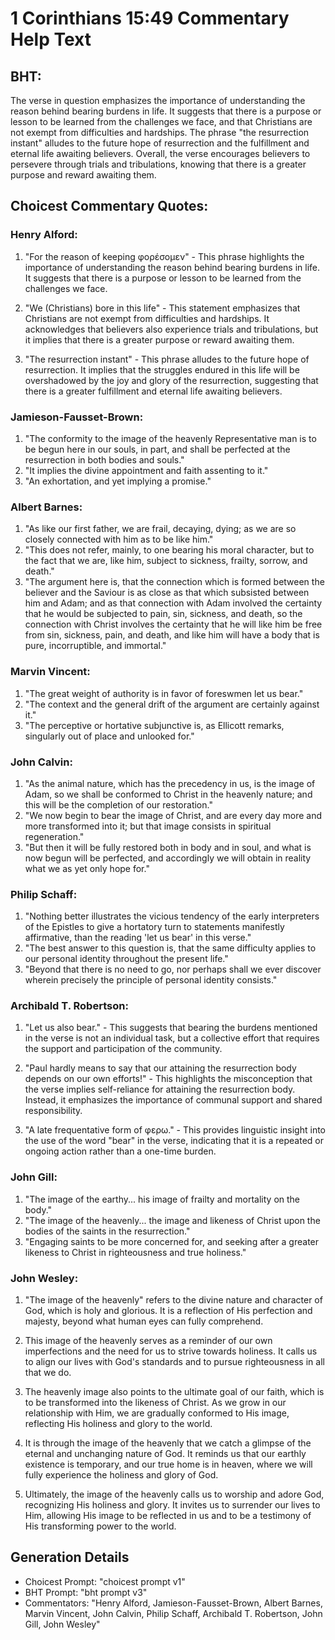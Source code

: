 # 1 Corinthians 15:49 Commentary Help Text

## BHT:
The verse in question emphasizes the importance of understanding the reason behind bearing burdens in life. It suggests that there is a purpose or lesson to be learned from the challenges we face, and that Christians are not exempt from difficulties and hardships. The phrase "the resurrection instant" alludes to the future hope of resurrection and the fulfillment and eternal life awaiting believers. Overall, the verse encourages believers to persevere through trials and tribulations, knowing that there is a greater purpose and reward awaiting them.

## Choicest Commentary Quotes:
### Henry Alford:
1. "For the reason of keeping φορέσομεν" - This phrase highlights the importance of understanding the reason behind bearing burdens in life. It suggests that there is a purpose or lesson to be learned from the challenges we face.

2. "We (Christians) bore in this life" - This statement emphasizes that Christians are not exempt from difficulties and hardships. It acknowledges that believers also experience trials and tribulations, but it implies that there is a greater purpose or reward awaiting them.

3. "The resurrection instant" - This phrase alludes to the future hope of resurrection. It implies that the struggles endured in this life will be overshadowed by the joy and glory of the resurrection, suggesting that there is a greater fulfillment and eternal life awaiting believers.

### Jamieson-Fausset-Brown:
1. "The conformity to the image of the heavenly Representative man is to be begun here in our souls, in part, and shall be perfected at the resurrection in both bodies and souls."
2. "It implies the divine appointment and faith assenting to it."
3. "An exhortation, and yet implying a promise."

### Albert Barnes:
1. "As like our first father, we are frail, decaying, dying; as we are so closely connected with him as to be like him."
2. "This does not refer, mainly, to one bearing his moral character, but to the fact that we are, like him, subject to sickness, frailty, sorrow, and death."
3. "The argument here is, that the connection which is formed between the believer and the Saviour is as close as that which subsisted between him and Adam; and as that connection with Adam involved the certainty that he would be subjected to pain, sin, sickness, and death, so the connection with Christ involves the certainty that he will like him be free from sin, sickness, pain, and death, and like him will have a body that is pure, incorruptible, and immortal."

### Marvin Vincent:
1. "The great weight of authority is in favor of foreswmen let us bear."
2. "The context and the general drift of the argument are certainly against it."
3. "The perceptive or hortative subjunctive is, as Ellicott remarks, singularly out of place and unlooked for."

### John Calvin:
1. "As the animal nature, which has the precedency in us, is the image of Adam, so we shall be conformed to Christ in the heavenly nature; and this will be the completion of our restoration."
2. "We now begin to bear the image of Christ, and are every day more and more transformed into it; but that image consists in spiritual regeneration."
3. "But then it will be fully restored both in body and in soul, and what is now begun will be perfected, and accordingly we will obtain in reality what we as yet only hope for."

### Philip Schaff:
1. "Nothing better illustrates the vicious tendency of the early interpreters of the Epistles to give a hortatory turn to statements manifestly affirmative, than the reading 'let us bear' in this verse." 
2. "The best answer to this question is, that the same difficulty applies to our personal identity throughout the present life."
3. "Beyond that there is no need to go, nor perhaps shall we ever discover wherein precisely the principle of personal identity consists."

### Archibald T. Robertson:
1. "Let us also bear." - This suggests that bearing the burdens mentioned in the verse is not an individual task, but a collective effort that requires the support and participation of the community.

2. "Paul hardly means to say that our attaining the resurrection body depends on our own efforts!" - This highlights the misconception that the verse implies self-reliance for attaining the resurrection body. Instead, it emphasizes the importance of communal support and shared responsibility.

3. "A late frequentative form of φερω." - This provides linguistic insight into the use of the word "bear" in the verse, indicating that it is a repeated or ongoing action rather than a one-time burden.

### John Gill:
1. "The image of the earthy... his image of frailty and mortality on the body." 
2. "The image of the heavenly... the image and likeness of Christ upon the bodies of the saints in the resurrection."
3. "Engaging saints to be more concerned for, and seeking after a greater likeness to Christ in righteousness and true holiness."

### John Wesley:
1. "The image of the heavenly" refers to the divine nature and character of God, which is holy and glorious. It is a reflection of His perfection and majesty, beyond what human eyes can fully comprehend.

2. This image of the heavenly serves as a reminder of our own imperfections and the need for us to strive towards holiness. It calls us to align our lives with God's standards and to pursue righteousness in all that we do.

3. The heavenly image also points to the ultimate goal of our faith, which is to be transformed into the likeness of Christ. As we grow in our relationship with Him, we are gradually conformed to His image, reflecting His holiness and glory to the world.

4. It is through the image of the heavenly that we catch a glimpse of the eternal and unchanging nature of God. It reminds us that our earthly existence is temporary, and our true home is in heaven, where we will fully experience the holiness and glory of God.

5. Ultimately, the image of the heavenly calls us to worship and adore God, recognizing His holiness and glory. It invites us to surrender our lives to Him, allowing His image to be reflected in us and to be a testimony of His transforming power to the world.


## Generation Details
- Choicest Prompt: "choicest prompt v1"
- BHT Prompt: "bht prompt v3"
- Commentators: "Henry Alford, Jamieson-Fausset-Brown, Albert Barnes, Marvin Vincent, John Calvin, Philip Schaff, Archibald T. Robertson, John Gill, John Wesley"
